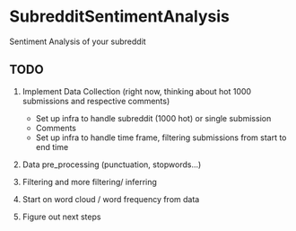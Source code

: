# SubredditSentimentAnalysis
Sentiment Analysis of your subreddit


## TODO
1. Implement Data Collection (right now, thinking about hot 1000 submissions and respective comments)
    - Set up infra to handle subreddit (1000 hot) or single submission
    - Comments
    - Set up infra to handle time frame, filtering submissions from start
        to end time

2. Data pre_processing (punctuation, stopwords...)
3. Filtering and more filtering/ inferring 
4. Start on word cloud / word frequency from data
5. Figure out next steps
